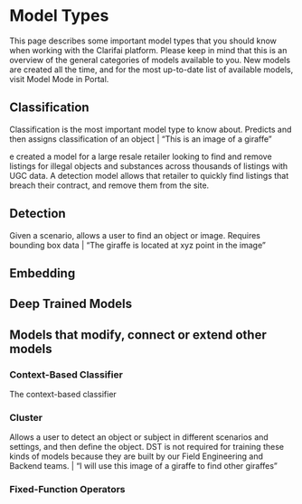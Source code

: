# Model Types

This page describes some important model types that you should know when working with the Clarifai platform. Please keep in mind that this is an overview of the general categories of models available to you. New models are created all the time, and for the most up-to-date list of available models, visit Model Mode in Portal.

## Classification

Classification is the most important model type to know about. Predicts and then assigns classification of an object | “This is an image of a giraffe”

e created a model for a large resale retailer looking to find and remove listings for illegal objects and substances across thousands of listings with UGC data. A detection model allows that retailer to quickly find listings that breach their contract, and remove them from the site.

## Detection

Given a scenario, allows a user to find an object or image. Requires bounding box data | “The giraffe is located at xyz point in the image”

## Embedding


## Deep Trained Models



## Models that modify, connect or extend other models

### Context-Based Classifier

The context-based classifier

### Cluster

Allows a user to detect an object or subject in different scenarios and settings, and then define the object. DST is not required for training these kinds of models because they are built by our Field Engineering and Backend teams. | “I will use this image of a giraffe to find other giraffes”



### Fixed-Function Operators
